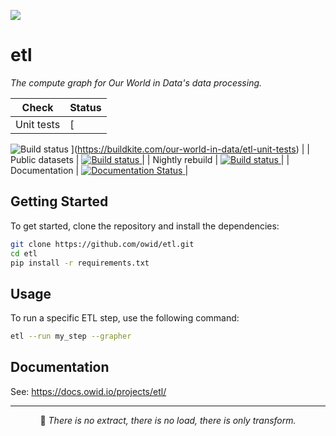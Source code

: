 ![](https://img.shields.io/badge/python-3.9%20|%203.10%20|%203.11-blue.svg)


# etl

_The compute graph for Our World in Data's data processing._

| Check | Status |
| --- | --- |
| Unit tests | [
![Build status](https://badge.buildkite.com/061a630a7e2e6e7d64177b58b9915c4361ffef91852e952fe1.svg)
](https://buildkite.com/our-world-in-data/etl-unit-tests) |
| Public datasets | [
![Build status](https://badge.buildkite.com/a7e503c815e669b5a8ad61314209c3767034757ff9736c3633.svg)
](https://buildkite.com/our-world-in-data/etl-build-public-datasets-master) |
| Nightly rebuild | [
![Build status](https://badge.buildkite.com/6af24847cee4cc7348247c554dbbf4f0e12be2f6e7eb50cf6f.svg)
](https://buildkite.com/our-world-in-data/etl-full-private-rebuild-nightly-master) |
| Documentation | [
![Documentation Status](https://readthedocs.org/projects/owid-etl/badge/?version=latest)
](https://owid-etl.readthedocs.io/?badge=latest) |

## Getting Started

To get started, clone the repository and install the dependencies:

```bash
git clone https://github.com/owid/etl.git
cd etl
pip install -r requirements.txt
```

## Usage

To run a specific ETL step, use the following command:

```bash
etl --run my_step --grapher
```

## Documentation

See: https://docs.owid.io/projects/etl/

<hr>
<p align='center'>
🪷 <i>There is no extract, there is no load, there is only transform.</i>
</p>